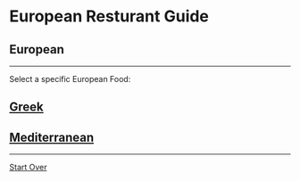 # European Resturant Guide
## European
---
Select a specific European Food:
## [Greek](greek.md)
## [Mediterranean](meditarranean.md)
---
[Start Over](../home.md)